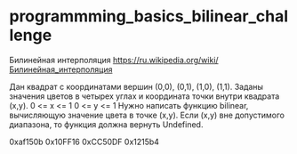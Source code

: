 # programmming_basics_bilinear_challenge

Билинейная интерполяция
https://ru.wikipedia.org/wiki/Билинейная_интерполяция

Дан квадрат с координатами вершин (0,0), (0,1), (1,0), (1,1).
Заданы значения цветов в четырех углах и координата точки внутри квадрата (x,y).
0 <= x <= 1
0 <= y <= 1
Нужно написать функцию bilinear, вычисляющую значение цвета в точке (x,y).
Если (x,y) вне допустимого диапазона, то функция должна вернуть Undefined.


0xaf150b
0x10FF16
0xCC50DF
0x1215b4
